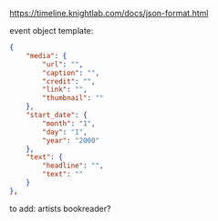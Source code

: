 https://timeline.knightlab.com/docs/json-format.html

event object template:

```json
{
    "media": {
        "url": "",
        "caption": "",
        "credit": "",
        "link": "",
        "thumbnail": ""
    },
    "start_date": {
        "month": "1",
        "day": "1",
        "year": "2000"
    },
    "text": {
        "headline": "",
        "text": ""
    }
},
```

to add: artists bookreader?
